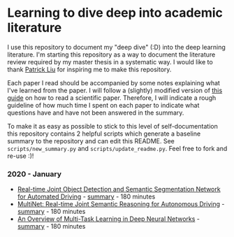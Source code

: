 # Learning to dive deep into academic literature

I use this repository to document my "deep dive" (:D) into the deep learning
literature.
I'm starting this repository as a way to document the literature review required
by my master thesis in a systematic way.
I would like to thank
[Patrick Liu](https://github.com/patrick-llgc/Learning-Deep-Learning) for
inspiring  me to make this repository.

Each paper I read should be accompanied by some notes explaining what I've
learned from the paper.
I will follow a (slightly) modified version of
[this guide](https://be.mit.edu/sites/default/files/documents/HowToReadAScientificPaper.pdf)
on how to read a scientific paper. Therefore, I will indicate a rough guideline
of how much time I spent on each paper to indicate what questions have and have
not been answered in the summary.

To make it as easy as possible to stick to this level of self-documentation
this repository contains 2 helpful scripts which generate a baseline summary
to the repository and can edit this README. See `scripts/new_summary.py` and `scripts/update_readme.py`.
Feel free to fork and re-use :)!


<!---[Title of paper](link to pdf) - [summary/notes](link to markdown) - time spent-->
<!---REST_OF_FILE_IS_AUTO_GENERATED-->
### 2020 - January
 * [Real-time Joint Object Detection and Semantic Segmentation Network for Automated Driving](https://arxiv.org/abs/1901.03912) - [summary](summaries/joint_2dobj_semseg_network.md) - 180 minutes  
 * [MultiNet: Real-time Joint Semantic Reasoning for Autonomous Driving](https://arxiv.org/abs/1612.07695) - [summary](summaries/multinet_joint_semseg.md) - 180 minutes  
 * [An Overview of Multi-Task Learning in Deep Neural Networks](https://arxiv.org/abs/1706.05098) - [summary](summaries/overview_multitask_dnn.md) - 180 minutes  
